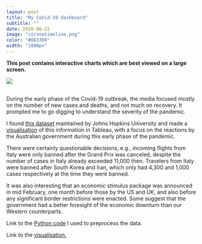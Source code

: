 ```yaml
---
layout: post
title: "My CoVid-19 dashboard"
subtitle: ""
date: 2020-06-22
image: "coronatimeline.png"
color: "#663399"
width: "1000px"
---
```

**This post contains interactive charts which are best viewed on a large screen.**

<div class='tableauPlaceholder' id='viz1586685144652' style='position: relative; display: block; margin-bottom: 30px;'><noscript><a href='#'><img alt=' ' src='https:&#47;&#47;public.tableau.com&#47;static&#47;images&#47;Co&#47;CoVtrends&#47;CoV-19-story&#47;1_rss.png' style='border: none' /></a></noscript><object class='tableauViz'  style='display:none;'><param name='host_url' value='https%3A%2F%2Fpublic.tableau.com%2F' /> <param name='embed_code_version' value='3' /> <param name='site_root' value='' /><param name='name' value='CoVtrends&#47;CoV-19-story' /><param name='tabs' value='no' /><param name='toolbar' value='yes' /><param name='static_image' value='https:&#47;&#47;public.tableau.com&#47;static&#47;images&#47;Co&#47;CoVtrends&#47;CoV-19-story&#47;1.png' /> <param name='animate_transition' value='yes' /><param name='display_static_image' value='yes' /><param name='display_spinner' value='yes' /><param name='display_overlay' value='yes' /><param name='display_count' value='yes' /><param name='filter' value='publish=yes' /></object></div>                

<script type='text/javascript'>                    var divElement = document.getElementById('viz1586685144652');                    var vizElement = divElement.getElementsByTagName('object')[0];                    vizElement.style.width='1000px';vizElement.style.height='827px';                    var scriptElement = document.createElement('script');                    scriptElement.src = 'https://public.tableau.com/javascripts/api/viz_v1.js';                    vizElement.parentNode.insertBefore(scriptElement, vizElement);             
   </script>

During the early phase of the Covid-19 outbreak, the media focused mostly on the number of new cases and deaths, and not much on recovery. It prompted me to go digging to understand the severity of the pandemic.

I found [this dataset](https://github.com/CSSEGISandData/COVID-19) maintained by Johns Hopkins University and made a [visualisation](https://public.tableau.com/profile/tri1422#!/vizhome/CoVtrends/CoV-19-story?publish=yes) of this information in Tableau, with a focus on the reactions by the Australian government during this early phase of the pandemic. 

There were certainly questionable decisions, e.g., incoming flights from Italy were only banned after the Grand Prix was canceled, despite the number of cases in Italy already exceeded 11,000 then. Travelers from Italy were banned after South Korea and Iran, which only had 4,300 and 1,000 cases respectively at the time they were banned. 

It was also interesting that an economic stimulus package was announced in mid February, one month before those by the US and UK, and also before any significant border restrictions were enacted. Some suggest that the government had a better foresight of the economic downturn than our Western counterparts.

Link to the [Python code](https://github.com/tri47/CoVid-19-trends) I used to preprocess the data. 

Link to the [visualisation.](https://public.tableau.com/profile/tri1422#!/vizhome/CoVtrends/CoV-19-story?publish=yes) 
